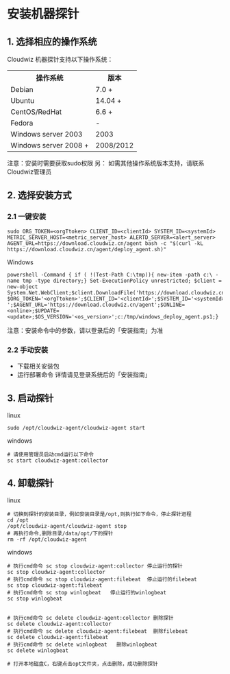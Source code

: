 # 安装机器探针

## 1. 选择相应的操作系统
Cloudwiz 机器探针支持以下操作系统：
<table>
    <tr>
        <th>操作系统</th>
        <th>版本</th>
    </tr>
    <tr>
        <td>Debian</td>
        <td>7.0 +</td>
    </tr>
    <tr>
        <td>Ubuntu</td>
        <td>14.04 +</td>
    </tr>
    <tr>
        <td>CentOS/RedHat</td>
        <td>6.6 + </td>
    </tr>
    <tr>
        <td>Fedora</td>
        <td>-</td>
    </tr>
    <tr>
        <td>Windows server 2003</td>
        <td>2003</td>
    </tr>
    <tr>
        <td>Windows server 2008 +</td>
        <td>2008/2012</td>
    </tr>
</table>
注意：安装时需要获取sudo权限
另： 如需其他操作系统版本支持，请联系Cloudwiz管理员

## 2. 选择安装方式

### 2.1 一键安装
```shell
sudo ORG_TOKEN=<orgTtoken> CLIENT_ID=<clientId> SYSTEM_ID=<systemId> METRIC_SERVER_HOST=<metric_server_host> ALERTD_SERVER=<alert_server> AGENT_URL=https://download.cloudwiz.cn/agent bash -c "$(curl -kL https://download.cloudwiz.cn/agent/deploy_agent.sh)"
```

Windows
```shell
powershell -Command { if ( !(Test-Path C:\tmp)){ new-item -path c:\ -name tmp -type directory;} Set-ExecutionPolicy unrestricted; $client = new-object System.Net.WebClient;$client.DownloadFile('https://download.cloudwiz.cn/agent/windows_deploy_agent.ps1','C:/tmp/windows_deploy_agent.ps1'); $ORG_TOKEN='<orgTtoken>';$CLIENT_ID='<clientId>';$SYSTEM_ID='<systemId>';$METRIC_SERVER_HOST='<metric_server_host>';$ALERTD_SERVER='<alert_server> ';$AGENT_URL='https://download.cloudwiz.cn/agent';$ONLINE=<online>;$UPDATE=<update>;$OS_VERSION='<os_version>';c:/tmp/windows_deploy_agent.ps1;}
```

注意：安装命令中的参数，请以登录后的「安装指南」为准

### 2.2 手动安装
* 下载相关安装包
* 运行部署命令
详情请见登录系统后的「安装指南」

## 3. 启动探针
linux
``` shell
sudo /opt/cloudwiz-agent/cloudwiz-agent start
```

windows
```
# 请使用管理员启动cmd运行以下命令
sc start cloudwiz-agent:collector
```

## 4. 卸载探针

linux
```
# 切换到探针的安装目录，例如安装目录是/opt,则执行如下命令，停止探针进程
cd /opt
/opt/cloudwiz-agent/cloudwiz-agent stop
# 再执行命令,删除目录/data/opt/下的探针
rm -rf /opt/cloudwiz-agent
```

windows
``` shell
# 执行cmd命令 sc stop cloudwiz-agent:collector 停止运行的探针
sc stop cloudwiz-agent:collector
# 执行cmd命令 sc stop cloudwiz-agent:filebeat  停止运行的filebeat
sc stop cloudwiz-agent:filebeat
# 执行cmd命令 sc stop winlogbeat   停止运行的winlogbeat
sc stop winlogbeat


# 执行cmd命令 sc delete cloudwiz-agent:collector 删除探针
sc delete cloudwiz-agent:collector
# 执行cmd命令 sc delete cloudwiz-agent:filebeat  删除filebeat
sc delete cloudwiz-agent:filebeat
# 执行cmd命令 sc delete winlogbeat   删除winlogbeat
sc delete winlogbeat

# 打开本地磁盘C，右键点击opt文件夹，点击删除，成功删除探针
```
